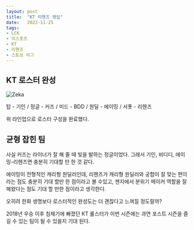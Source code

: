 ```yaml
---
layout: post
title:  "KT 리헨즈 영입"
date:   2022-11-25
tags:
- LCK
- 이스포츠
- KT
- 리헨즈
- 스토브 리그
---
```


## KT 로스터 완성

![Zeka](../fan/img/2022/lck/kt_lehends.png)

탑 - 기인 / 정글 - 커즈 / 미드 - BDD / 원딜 - 에이밍 / 서폿 - 리헨즈

위 라인업으로 로스터 구성을 완료했다.

## 균형 잡힌 팀

사실 커즈는 라이너가 잘 해 줄 때 빛을 발하는 정글이었다.
그래서 기인, 비디디, 에이밍-리헨즈면 충분히 기대할 만 한 것 같다.

에이밍이 전형적인 캐리형 원딜러인데, 리헨즈가 캐리형 원딜러와 궁합이 잘 맞는 편이라는 점도 충분히 기대 할만 한 점이라고 볼 수있고, 젠지에서 분위기 메이커 역할을 잘해왔다는 점도 기대 할 만한 점이라고 생각한다.

오히려 한화 생명보다 로스터적인 완성도는 더 괜찮다고 느껴질 정도랄까?

2018년 우승 이후 침체기에 빠졌던 KT 롤스터가 이번 시즌에는 과연 포스트 시즌을 즐길 수 있는 팀이 될 수 있을지 기대 된다.